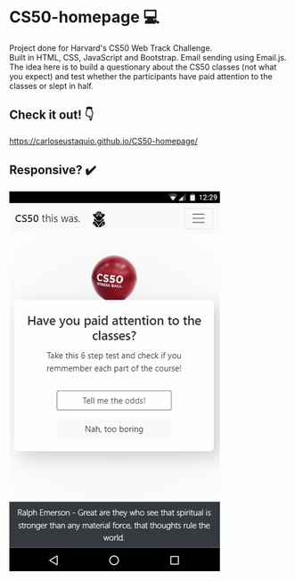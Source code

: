 # CS50-homepage 💻
Project done for Harvard's CS50 Web Track Challenge. \
Built in HTML, CSS, JavaScript and Bootstrap. Email sending using Email.js. \
The idea here is to build a questionary about the CS50 classes (not what you expect) and test whether the participants have paid attention to the classes or slept in half.

## Check it out! 👇
https://carloseustaquio.github.io/CS50-homepage/

## Responsive? ✔️
![Demo](./demo/homepage_demo_mobile.gif)
